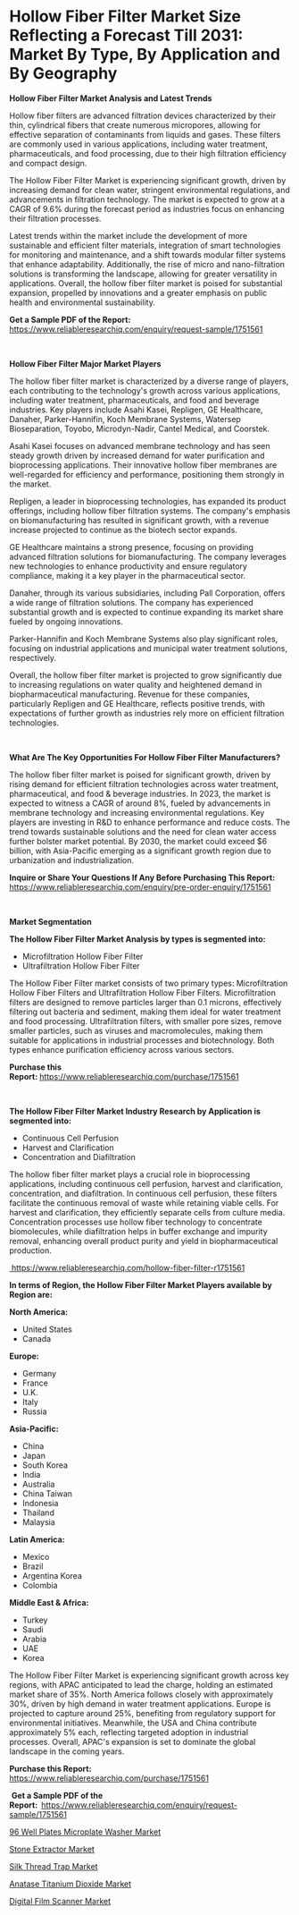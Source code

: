 <p><h1>Hollow Fiber Filter Market Size Reflecting a Forecast Till 2031: Market By Type, By Application and By Geography</h1></p><p><strong>Hollow Fiber Filter Market Analysis and Latest Trends</strong></p>
<p><p>Hollow fiber filters are advanced filtration devices characterized by their thin, cylindrical fibers that create numerous micropores, allowing for effective separation of contaminants from liquids and gases. These filters are commonly used in various applications, including water treatment, pharmaceuticals, and food processing, due to their high filtration efficiency and compact design.</p><p>The Hollow Fiber Filter Market is experiencing significant growth, driven by increasing demand for clean water, stringent environmental regulations, and advancements in filtration technology. The market is expected to grow at a CAGR of 9.6% during the forecast period as industries focus on enhancing their filtration processes.</p><p>Latest trends within the market include the development of more sustainable and efficient filter materials, integration of smart technologies for monitoring and maintenance, and a shift towards modular filter systems that enhance adaptability. Additionally, the rise of micro and nano-filtration solutions is transforming the landscape, allowing for greater versatility in applications. Overall, the hollow fiber filter market is poised for substantial expansion, propelled by innovations and a greater emphasis on public health and environmental sustainability.</p></p>
<p><strong>Get a Sample PDF of the Report:&nbsp;</strong> <a href="https://www.reliableresearchiq.com/enquiry/request-sample/1751561?utm_campaign=123&utm_medium=2&utm_source=Github&utm_content=ia&utm_term=11112024&utm_id=hollow-fiber-filter">https://www.reliableresearchiq.com/enquiry/request-sample/1751561</a></p>
<p>&nbsp;</p>
<p><strong>Hollow Fiber Filter Major Market Players</strong></p>
<p><p>The hollow fiber filter market is characterized by a diverse range of players, each contributing to the technology's growth across various applications, including water treatment, pharmaceuticals, and food and beverage industries. Key players include Asahi Kasei, Repligen, GE Healthcare, Danaher, Parker-Hannifin, Koch Membrane Systems, Watersep Bioseparation, Toyobo, Microdyn-Nadir, Cantel Medical, and Coorstek.</p><p>Asahi Kasei focuses on advanced membrane technology and has seen steady growth driven by increased demand for water purification and bioprocessing applications. Their innovative hollow fiber membranes are well-regarded for efficiency and performance, positioning them strongly in the market.</p><p>Repligen, a leader in bioprocessing technologies, has expanded its product offerings, including hollow fiber filtration systems. The company's emphasis on biomanufacturing has resulted in significant growth, with a revenue increase projected to continue as the biotech sector expands.</p><p>GE Healthcare maintains a strong presence, focusing on providing advanced filtration solutions for biomanufacturing. The company leverages new technologies to enhance productivity and ensure regulatory compliance, making it a key player in the pharmaceutical sector.</p><p>Danaher, through its various subsidiaries, including Pall Corporation, offers a wide range of filtration solutions. The company has experienced substantial growth and is expected to continue expanding its market share fueled by ongoing innovations.</p><p>Parker-Hannifin and Koch Membrane Systems also play significant roles, focusing on industrial applications and municipal water treatment solutions, respectively. </p><p>Overall, the hollow fiber filter market is projected to grow significantly due to increasing regulations on water quality and heightened demand in biopharmaceutical manufacturing. Revenue for these companies, particularly Repligen and GE Healthcare, reflects positive trends, with expectations of further growth as industries rely more on efficient filtration technologies.</p></p>
<p>&nbsp;</p>
<p><strong>What Are The Key Opportunities For Hollow Fiber Filter Manufacturers?</strong></p>
<p><p>The hollow fiber filter market is poised for significant growth, driven by rising demand for efficient filtration technologies across water treatment, pharmaceutical, and food & beverage industries. In 2023, the market is expected to witness a CAGR of around 8%, fueled by advancements in membrane technology and increasing environmental regulations. Key players are investing in R&D to enhance performance and reduce costs. The trend towards sustainable solutions and the need for clean water access further bolster market potential. By 2030, the market could exceed $6 billion, with Asia-Pacific emerging as a significant growth region due to urbanization and industrialization.</p></p>
<p><strong>Inquire or Share Your Questions If Any Before Purchasing This Report:</strong> <a href="https://www.reliableresearchiq.com/enquiry/pre-order-enquiry/1751561?utm_campaign=123&utm_medium=2&utm_source=Github&utm_content=ia&utm_term=11112024&utm_id=hollow-fiber-filter">https://www.reliableresearchiq.com/enquiry/pre-order-enquiry/1751561</a></p>
<p>&nbsp;</p>
<p><strong>Market Segmentation</strong></p>
<p><strong>The Hollow Fiber Filter Market Analysis by types is segmented into:</strong></p>
<p><ul><li>Microfiltration Hollow Fiber Filter</li><li>Ultrafiltration Hollow Fiber Filter</li></ul></p>
<p><p>The Hollow Fiber Filter market consists of two primary types: Microfiltration Hollow Fiber Filters and Ultrafiltration Hollow Fiber Filters. Microfiltration filters are designed to remove particles larger than 0.1 microns, effectively filtering out bacteria and sediment, making them ideal for water treatment and food processing. Ultrafiltration filters, with smaller pore sizes, remove smaller particles, such as viruses and macromolecules, making them suitable for applications in industrial processes and biotechnology. Both types enhance purification efficiency across various sectors.</p></p>
<p><strong>Purchase this Report:&nbsp;</strong><a href="https://www.reliableresearchiq.com/purchase/1751561?utm_campaign=123&utm_medium=2&utm_source=Github&utm_content=ia&utm_term=11112024&utm_id=hollow-fiber-filter">https://www.reliableresearchiq.com/purchase/1751561</a></p>
<p>&nbsp;</p>
<p><strong>The Hollow Fiber Filter Market Industry Research by Application is segmented into:</strong></p>
<p><ul><li>Continuous Cell Perfusion</li><li>Harvest and Clarification</li><li>Concentration and Diafiltration</li></ul></p>
<p><p>The hollow fiber filter market plays a crucial role in bioprocessing applications, including continuous cell perfusion, harvest and clarification, concentration, and diafiltration. In continuous cell perfusion, these filters facilitate the continuous removal of waste while retaining viable cells. For harvest and clarification, they efficiently separate cells from culture media. Concentration processes use hollow fiber technology to concentrate biomolecules, while diafiltration helps in buffer exchange and impurity removal, enhancing overall product purity and yield in biopharmaceutical production.</p></p>
<p><a href="https://www.reliableresearchiq.com/hollow-fiber-filter-r1751561?utm_campaign=123&utm_medium=2&utm_source=Github&utm_content=ia&utm_term=11112024&utm_id=hollow-fiber-filter">&nbsp;https://www.reliableresearchiq.com/hollow-fiber-filter-r1751561</a></p>
<p><strong>In terms of Region, the Hollow Fiber Filter Market Players available by Region are:</strong></p>
<p>
    <p> <strong> North America: </strong>
        <ul>
            <li>United States</li>
            <li>Canada</li>
        </ul>
        </p> 
    <p> <strong> Europe: </strong>
        <ul>
            <li>Germany</li>
            <li>France</li>
            <li>U.K.</li>
            <li>Italy</li>
            <li>Russia</li>
        </ul>
        </p> 
    <p> <strong> Asia-Pacific: </strong>
        <ul>
            <li>China</li>
            <li>Japan</li>
            <li>South Korea</li>
            <li>India</li>
            <li>Australia</li>
            <li>China Taiwan</li>
            <li>Indonesia</li>
            <li>Thailand</li>
            <li>Malaysia</li>
        </ul>
        </p> 
    <p> <strong> Latin America: </strong>
        <ul>
            <li>Mexico</li>
            <li>Brazil</li>
            <li>Argentina Korea</li>
            <li>Colombia</li>
        </ul>
        </p> 
    <p> <strong> Middle East & Africa: </strong>
        <ul>
            <li>Turkey</li>
            <li>Saudi</li>
            <li>Arabia</li>
            <li>UAE</li>
            <li>Korea</li>
        </ul>
    </p>
    </p>
<p><p>The Hollow Fiber Filter Market is experiencing significant growth across key regions, with APAC anticipated to lead the charge, holding an estimated market share of 35%. North America follows closely with approximately 30%, driven by high demand in water treatment applications. Europe is projected to capture around 25%, benefiting from regulatory support for environmental initiatives. Meanwhile, the USA and China contribute approximately 5% each, reflecting targeted adoption in industrial processes. Overall, APAC's expansion is set to dominate the global landscape in the coming years.</p></p>
<p><strong>Purchase this Report: </strong><a href="https://www.reliableresearchiq.com/purchase/1751561?utm_campaign=123&utm_medium=2&utm_source=Github&utm_content=ia&utm_term=11112024&utm_id=hollow-fiber-filter">https://www.reliableresearchiq.com/purchase/1751561</a></p>
<p>&nbsp;<strong>Get a Sample PDF of the Report:&nbsp;&nbsp;</strong><a href="https://www.reliableresearchiq.com/enquiry/request-sample/1751561?utm_campaign=123&utm_medium=2&utm_source=Github&utm_content=ia&utm_term=11112024&utm_id=hollow-fiber-filter">https://www.reliableresearchiq.com/enquiry/request-sample/1751561</a></p>
<p><strong></strong></p>
<p><p><a href="https://issuu.com/reportprime-2/docs/96-well-plates-microplate-washer-ma_e425f3f74d4149?utm_campaign=123&utm_medium=2&utm_source=Github&utm_content=ia&utm_term=11112024&utm_id=hollow-fiber-filter">96 Well Plates Microplate Washer Market</a></p><p><a href="https://www.linkedin.com/pulse/stone-extractor-market-evolution-global-trends-regional-dynamics-pfmof?utm_campaign=123&utm_medium=2&utm_source=Github&utm_content=ia&utm_term=11112024&utm_id=hollow-fiber-filter">Stone Extractor Market</a></p><p><a href="https://www.linkedin.com/pulse/silk-thread-trap-market-global-regional-analysis-focus-region-mgidf?utm_campaign=123&utm_medium=2&utm_source=Github&utm_content=ia&utm_term=11112024&utm_id=hollow-fiber-filter">Silk Thread Trap Market</a></p><p><a href="https://github.com/elseludvikoh/Market-Research-Report-List-1/blob/main/anatase-titanium-dioxide-market.md?utm_campaign=123&utm_medium=2&utm_source=Github&utm_content=ia&utm_term=11112024&utm_id=hollow-fiber-filter">Anatase Titanium Dioxide Market</a></p><p><a href="https://issuu.com/reportprime-2/docs/digital-film-scanner-market-size-20_5886d298eecdff?utm_campaign=123&utm_medium=2&utm_source=Github&utm_content=ia&utm_term=11112024&utm_id=hollow-fiber-filter">Digital Film Scanner Market</a></p></p>
